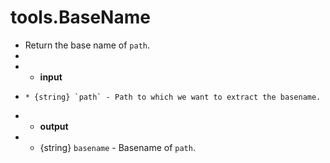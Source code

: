 # tools.BaseName

 * Return the base name of `path`.
 * 
 * * __input__
 *     * {string} `path` - Path to which we want to extract the basename.
 * * __output__
 * * {string} `basename`  - Basename of `path`.
 